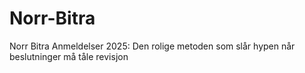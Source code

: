 # Norr-Bitra
Norr Bitra Anmeldelser 2025: Den rolige metoden som slår hypen når beslutninger må tåle revisjon
